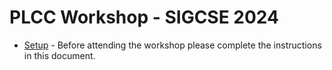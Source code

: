 # PLCC Workshop - SIGCSE 2024

* [Setup](Docs/setup.md) - Before attending the workshop please complete
    the instructions in this document.
